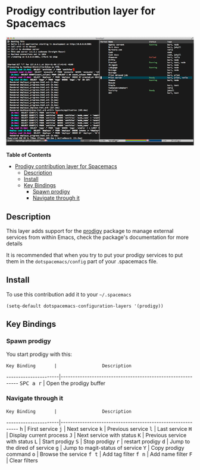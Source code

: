 # Prodigy contribution layer for Spacemacs

![logo_prodigy](img/prodigy.png)

<!-- markdown-toc start - Don't edit this section. Run M-x markdown-toc/generate-toc again -->
**Table of Contents**

- [Prodigy contribution layer for Spacemacs](#prodigy-contribution-layer-for-spacemacs)
    - [Description](#description)
    - [Install](#install)
    - [Key Bindings](#key-bindings)
        - [Spawn prodigy](#spawn-prodigy)
        - [Navigate through it](#navigate-through-it)

<!-- markdown-toc end -->

## Description

This layer adds support for the [prodigy](https://github.com/rejeep/prodigy.el)
package to manage external services from within Emacs, check the package's
documentation for more details

It is recommended that when you try to put your prodigy services to put them in
the `dotspacemacs/config` part of your .spacemacs file.

## Install

To use this contribution add it to your `~/.spacemacs`

```elisp
(setq-default dotspacemacs-configuration-layers '(prodigy))
```

## Key Bindings

### Spawn prodigy

You start prodigy with this:

    Key Binding       |                 Description
----------------------|------------------------------------------------------------
<kbd>SPC a r</kbd>    | Open the prodigy buffer

### Navigate through it

    Key Binding       |                 Description
----------------------|------------------------------------------------------------
<kbd>h</kbd>          | First service
<kbd>j</kbd>          | Next service
<kbd>k</kbd>          | Previous service
<kbd>l</kbd>          | Last service
<kbd>H</kbd>          | Display current process
<kbd>J</kbd>          | Next service with status
<kbd>K</kbd>          | Previous service with status
<kbd>L</kbd>          | Start prodigy
<kbd>S</kbd>          | Stop prodigy
<kbd>r</kbd>          | restart prodigy
<kbd>d</kbd>          | Jump to the dired of service
<kbd>g</kbd>          | Jump to magit-status of service
<kbd>Y</kbd>          | Copy prodigy command
<kbd>o</kbd>          | Browse the service
<kbd>f t</kbd>        | Add tag filter
<kbd>f n</kbd>        | Add name filter
<kbd>F</kbd>          | Clear filters
